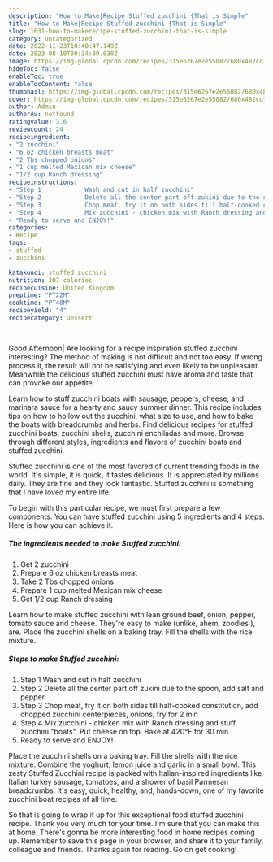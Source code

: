 ```yaml
---
description: "How to Make|Recipe Stuffed zucchini {That is Simple"
title: "How to Make|Recipe Stuffed zucchini {That is Simple"
slug: 1631-how-to-makerecipe-stuffed-zucchini-that-is-simple
category: Uncategorized
date: 2022-11-23T10:40:47.149Z
date: 2023-08-10T00:34:39.038Z
image: https://img-global.cpcdn.com/recipes/315e6267e2e55082/680x482cq70/stuffed-zucchini-recipe-main-photo.jpg
hideToc: false
enableToc: true
enableTocContent: false
thumbnail: https://img-global.cpcdn.com/recipes/315e6267e2e55082/680x482cq70/stuffed-zucchini-recipe-main-photo.jpg
cover: https://img-global.cpcdn.com/recipes/315e6267e2e55082/680x482cq70/stuffed-zucchini-recipe-main-photo.jpg
author: Admin
authorAv: notfound
ratingvalue: 3.6
reviewcount: 24
recipeingredient:
- "2 zucchini"
- "6 oz chicken breasts meat"
- "2 Tbs chopped onions"
- "1 cup melted Mexican mix cheese"
- "1/2 cup Ranch dressing"
recipeinstructions:
- "Step 1            Wash and cut in half zucchini"
- "Step 2            Delete all the center part off zukini due to the spoon, add salt and pepper"
- "Step 3            Chop meat, fry it on both sides till half-cooked constitution, add chopped zucchini centerpieces, onions, fry for 2 min"
- "Step 4            Mix zucchini - chicken mix with Ranch dressing and stuff zucchini &#34;boats&#34;. Put cheese on top. Bake at 420°F for 30 min"
- "Ready to serve and ENJOY!"
categories:
- Recipe
tags:
- stuffed
- zucchini

katakunci: stuffed zucchini 
nutrition: 207 calories
recipecuisine: United Kingdom
preptime: "PT22M"
cooktime: "PT48M"
recipeyield: "4"
recipecategory: Dessert

---
```



Good Afternoon| Are looking for a recipe inspiration stuffed zucchini interesting? The method of making is not difficult and not too easy. If wrong process it, the result will not be satisfying and even likely to be unpleasant. Meanwhile the delicious stuffed zucchini must have aroma and taste that can provoke our appetite.





Learn how to stuff zucchini boats with sausage, peppers, cheese, and marinara sauce for a hearty and saucy summer dinner. This recipe includes tips on how to hollow out the zucchini, what size to use, and how to bake the boats with breadcrumbs and herbs. Find delicious recipes for stuffed zucchini boats, zucchini shells, zucchini enchiladas and more. Browse through different styles, ingredients and flavors of zucchini boats and stuffed zucchini.

Stuffed zucchini is one of the most favored of current trending foods in the world. It's simple, it is quick, it tastes delicious. It is appreciated by millions daily. They are fine and they look fantastic. Stuffed zucchini is something that I have loved my entire life.


To begin with this particular recipe, we must first prepare a few components. You can have stuffed zucchini using 5 ingredients and 4 steps. Here is how you can achieve it.

<!--inarticleads1-->

##### The ingredients needed to make Stuffed zucchini:

1. Get 2 zucchini
1. Prepare 6 oz chicken breasts meat
1. Take 2 Tbs chopped onions
1. Prepare 1 cup melted Mexican mix cheese
1. Get 1/2 cup Ranch dressing


Learn how to make stuffed zucchini with lean ground beef, onion, pepper, tomato sauce and cheese. They&#39;re easy to make (unlike, ahem, zoodles ), are. Place the zucchini shells on a baking tray. Fill the shells with the rice mixture. 

<!--inarticleads2-->

##### Steps to make Stuffed zucchini:

1. Step 1            Wash and cut in half zucchini
1. Step 2            Delete all the center part off zukini due to the spoon, add salt and pepper
1. Step 3            Chop meat, fry it on both sides till half-cooked constitution, add chopped zucchini centerpieces, onions, fry for 2 min
1. Step 4            Mix zucchini - chicken mix with Ranch dressing and stuff zucchini &#34;boats&#34;. Put cheese on top. Bake at 420°F for 30 min
1. Ready to serve and ENJOY!

Place the zucchini shells on a baking tray. Fill the shells with the rice mixture. Combine the yoghurt, lemon juice and garlic in a small bowl. This zesty Stuffed Zucchini recipe is packed with Italian-inspired ingredients like Italian turkey sausage, tomatoes, and a shower of basil Parmesan breadcrumbs. It&#39;s easy, quick, healthy, and, hands-down, one of my favorite zucchini boat recipes of all time. 

So that is going to wrap it up for this exceptional food stuffed zucchini recipe. Thank you very much for your time. I'm sure that you can make this at home. There's gonna be more interesting food in home recipes coming up. Remember to save this page in your browser, and share it to your family, colleague and friends. Thanks again for reading. Go on get cooking!
